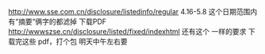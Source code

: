 http://www.sse.com.cn/disclosure/listedinfo/regular
4.16-5.8 这个日期范围内
有“摘要”俩字的都滤掉
下载PDF
http://wwwszse.cn/disclosure/listed/fixed/indexhtml
还有这个 一样的要求
下载完这些 pdf，打个包
明天中午左右要
